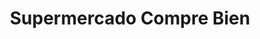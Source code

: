 ---
title: "Supermercado Compre Bien"
url: /esparza/supermercado-compre-bien/
shop: supermercado
---
